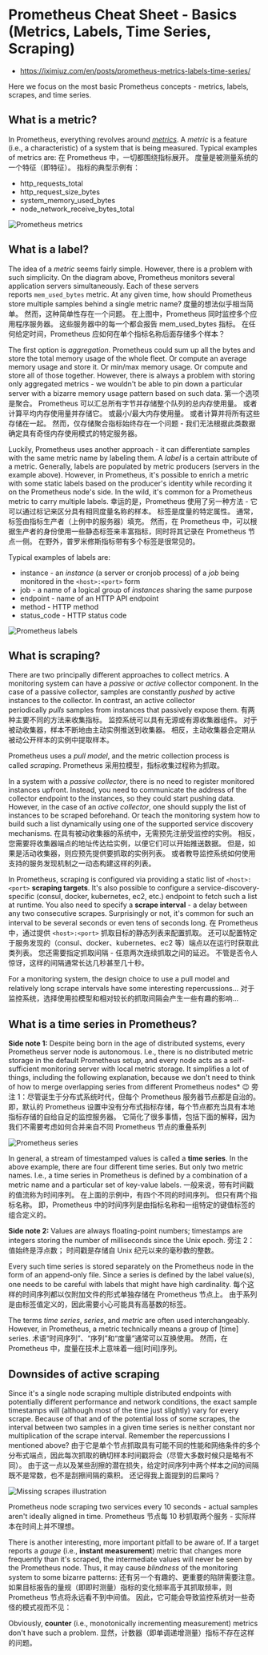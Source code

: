 # Prometheus Cheat Sheet - Basics (Metrics, Labels, Time Series, Scraping)

* https://iximiuz.com/en/posts/prometheus-metrics-labels-time-series/

Here we focus on the most basic Prometheus concepts - metrics, labels, scrapes, and time series.

## What is a metric?

In Prometheus, everything revolves around [*metrics*](https://prometheus.io/docs/concepts/data_model/). A *metric* is a feature (i.e., a characteristic) of a system that is being measured. Typical examples of metrics are:
在 Prometheus 中，一切都围绕指标展开。 度量是被测量系统的一个特征（即特征）。 指标的典型示例有：

- http_requests_total
- http_request_size_bytes
- system_memory_used_bytes
- node_network_receive_bytes_total

![Prometheus metrics](https://iximiuz.com/prometheus-metrics-labels-time-series/metrics-2000-opt.png "Prometheus metrics")

## What is a label?

The idea of a *metric* seems fairly simple. However, there is a problem with such simplicity. On the diagram above, Prometheus monitors several application servers simultaneously. Each of these servers reports `mem_used_bytes` metric. At any given time, how should Prometheus store multiple samples behind a single metric name?
度量的想法似乎相当简单。 然而，这种简单性存在一个问题。 在上图中，Prometheus 同时监控多个应用程序服务器。 这些服务器中的每一个都会报告 mem_used_bytes 指标。 在任何给定时间，Prometheus 应如何在单个指标名称后面存储多个样本？

The first option is *aggregation*. Prometheus could sum up all the bytes and store the total memory usage of the whole fleet. Or compute an average memory usage and store it. Or min/max memory usage. Or compute and store all of those together. However, there is always a problem with storing only aggregated metrics - we wouldn't be able to pin down a particular server with a bizarre memory usage pattern based on such data.
第一个选项是聚合。 Prometheus 可以汇总所有字节并存储整个队列的总内存使用量。 或者计算平均内存使用量并存储它。 或最小/最大内存使用量。 或者计算并将所有这些存储在一起。 然而，仅存储聚合指标始终存在一个问题 - 我们无法根据此类数据确定具有奇怪内存使用模式的特定服务器。

Luckily, Prometheus uses another approach - it can differentiate samples with the same metric name by labeling them. A *label* is a certain attribute of a metric. Generally, labels are populated by metric producers (servers in the example above). However, in Prometheus, it's possible to enrich a metric with some static labels based on the producer's identity while recording it on the Prometheus node's side. In the wild, it's common for a Prometheus metric to carry multiple labels.
幸运的是，Prometheus 使用了另一种方法 - 它可以通过标记来区分具有相同度量名称的样本。 标签是度量的特定属性。 通常，标签由指标生产者（上例中的服务器）填充。 然而，在 Prometheus 中，可以根据生产者的身份使用一些静态标签来丰富指标，同时将其记录在 Prometheus 节点一侧。 在野外，普罗米修斯指标带有多个标签是很常见的。

Typical examples of labels are:

- instance - an *instance* (a server or cronjob process) of a *job* being monitored in the `<host>:<port>` form
- job - a name of a logical group of *instances* sharing the same purpose
- endpoint - name of an HTTP API endpoint
- method - HTTP method
- status_code - HTTP status code

![Prometheus labels](https://iximiuz.com/prometheus-metrics-labels-time-series/labels-2000-opt.png "Prometheus labels")

## What is scraping?

There are two principally different approaches to collect metrics. A monitoring system can have a *passive* or *active* collector component. In the case of a passive collector, samples are constantly *pushed* by active instances to the collector. In contrast, an active collector periodically *pulls* samples from instances that passively expose them.
有两种主要不同的方法来收集指标。 监控系统可以具有无源或有源收集器组件。 对于被动收集器，样本不断地由主动实例推送到收集器。 相反，主动收集器会定期从被动公开样本的实例中提取样本。

Prometheus uses a *pull model*, and the metric collection process is called *scraping*.
Prometheus 采用拉模型，指标收集过程称为抓取。

In a system with a *passive collector*, there is no need to register monitored instances upfront. Instead, you need to communicate the address of the collector endpoint to the instances, so they could start pushing data. However, in the case of an *active collector*, one should supply the list of instances to be scraped beforehand. Or teach the monitoring system how to build such a list dynamically using one of the supported service discovery mechanisms.
在具有被动收集器的系统中，无需预先注册受监控的实例。 相反，您需要将收集器端点的地址传达给实例，以便它们可以开始推送数据。 但是，如果是活动收集器，则应预先提供要抓取的实例列表。 或者教导监控系统如何使用支持的服务发现机制之一动态构建这样的列表。

In Prometheus, scraping is configured via providing a static list of `<host>:<port>` **scraping targets**. It's also possible to configure a service-discovery-specific (consul, docker, kubernetes, ec2, etc.) endpoint to fetch such a list at runtime. You also need to specify a **scrape interval** - a delay between any two consecutive scrapes. Surprisingly or not, it's common for such an interval to be several seconds or even tens of seconds long.
在 Prometheus 中，通过提供 `<host>:<port>` 抓取目标的静态列表来配置抓取。 还可以配置特定于服务发现的（consul、docker、kubernetes、ec2 等）端点以在运行时获取此类列表。 您还需要指定抓取间隔 - 任意两次连续抓取之间的延迟。 不管是否令人惊讶，这样的间隔通常长达几秒甚至几十秒。

For a monitoring system, the design choice to use a pull model and relatively long scrape intervals have some interesting repercussions...
对于监控系统，选择使用拉模型和相对较长的抓取间隔会产生一些有趣的影响...

## What is a time series in Prometheus?

**Side note 1:** Despite being born in the age of distributed systems, every Prometheus server node is autonomous. I.e., there is no distributed metric storage in the default Prometheus setup, and every node acts as a self-sufficient monitoring server with local metric storage. It simplifies a lot of things, including the following explanation, because we don't need to think of how to merge overlapping series from different Prometheus nodes* 😉
旁注 1：尽管诞生于分布式系统时代，但每个 Prometheus 服务器节点都是自治的。 即，默认的 Prometheus 设置中没有分布式指标存储，每个节点都充当具有本地指标存储的自给自足的监控服务器。 它简化了很多事情，包括下面的解释，因为我们不需要考虑如何合并来自不同 Prometheus 节点的重叠系列

![Prometheus series](https://iximiuz.com/prometheus-metrics-labels-time-series/time-series-2000-opt.png "Prometheus time series")

In general, a stream of timestamped values is called a **time series**. In the above example, there are four different time series. But only two metric names. I.e., a time series in Prometheus is defined by a combination of a metric name and a particular set of key-value labels.
一般来说，带有时间戳的值流称为时间序列。 在上面的示例中，有四个不同的时间序列。 但只有两个指标名称。 即，Prometheus 中的时间序列是由指标名称和一组特定的键值标签的组合定义的。

**Side note 2:** Values are always floating-point numbers; timestamps are integers storing the number of milliseconds since the Unix epoch.
旁注 2：值始终是浮点数； 时间戳是存储自 Unix 纪元以来的毫秒数的整数。

Every such time series is stored separately on the Prometheus node in the form of an append-only file. Since a series is defined by the label value(s), one needs to be careful with labels that might have high cardinality.
每个这样的时间序列都以仅附加文件的形式单独存储在 Prometheus 节点上。 由于系列是由标签值定义的，因此需要小心可能具有高基数的标签。

The terms *time series*, *series*, and *metric* are often used interchangeably. However, in Prometheus, a metric technically means a group of [time] series.
术语“时间序列”、“序列”和“度量”通常可以互换使用。 然而，在 Prometheus 中，度量在技术上意味着一组[时间]序列。

## Downsides of active scraping

Since it's a single node scraping multiple distributed endpoints with potentially different performance and network conditions, the exact sample timestamps will (although most of the time just slightly) vary for every scrape. Because of that and of the potential loss of some scrapes, the interval between two samples in a given time series is neither constant nor multiplication of the scrape interval. Remember the repercussions I mentioned above?
由于它是单个节点抓取具有可能不同的性能和网络条件的多个分布式端点，因此每次抓取的确切样本时间戳将会（尽管大多数时候只是略有不同）。 由于这一点以及某些刮擦的潜在损失，给定时间序列中两个样本之间的间隔既不是常数，也不是刮擦间隔的乘积。 还记得我上面提到的后果吗？

![Missing scrapes illustration](https://iximiuz.com/prometheus-metrics-labels-time-series/scrape-interval-drift-2000-opt.png)

Prometheus node scraping two services every 10 seconds - actual samples aren't ideally aligned in time.
Prometheus 节点每 10 秒抓取两个服务 - 实际样本在时间上并不理想。

There is another interesting, more important pitfall to be aware of. If a target reports a *gauge* (i.e., **instant measurement**) metric that changes more frequently than it's scraped, the intermediate values will never be seen by the Prometheus node. Thus, it may cause *blindness* of the monitoring system to some bizarre patterns:
还有另一个有趣的、更重要的陷阱需要注意。 如果目标报告的量规（即即时测量）指标的变化频率高于其抓取频率，则 Prometheus 节点将永远看不到中间值。 因此，它可能会导致监控系统对一些奇怪的模式视而不见：

Obviously, **counter** (i.e., monotonically incrementing measurement) metrics don't have such a problem.
显然，计数器（即单调递增测量）指标不存在这样的问题。

